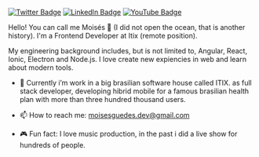 [![Twitter Badge](https://img.shields.io/twitter/follow/MoissGuedes5?color=9E62DB&label=%MoissGuedes5&logo=twitter&logoColor=white&style=for-the-badge)](https://twitter.com/MoissGuedes5)
[![LinkedIn Badge](https://img.shields.io/badge/linkedin--%239E62DB?style=for-the-badge&logo=linkedin&logoColor=white)](https://linkedin.com/in/mois%C3%A9s-guedes-b8a0a31b4)
[![YouTube Badge](https://img.shields.io/badge/youtube--%239E62DB?style=for-the-badge&logo=youtube)](https://www.youtube.com/channel/UCHF188E-BSPp0pi9IGQHUXw)

Hello! You can call me Moisés 🎸 (I did not open the ocean, that is another history). I'm a Frontend Developer at Itix (remote position).

My engineering background includes, but is not limited to, Angular, React, Ionic, Electron and Node.js. I love create new expiencies in web and learn about modern tools.

- 🏥 Currently i’m work in a big brasilian software house called ITIX. as full stack developer, developing hibrid mobile for a famous brasilian health plan with more than three hundred thousand users.

- 📫 How to reach me: moisesguedes.dev@gmail.com

- 🎮 Fun fact: I love music production, in the past i did a live show for hundreds of people.

